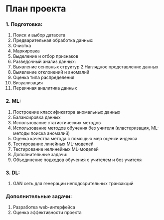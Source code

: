 # План проекта
### 1. Подготовка:
1. Поиск и выбор датасета
2. Предварительная обработка данных:
  1. Очистка
  2. Маркировка
  3. Выделение и отбор признаков
3. Разведочный анализ данных:
  1. Выявление основных структур
  2.Наглядное представление данных
  3. Выявление отклонений и аномалий
  4. Оценка типа распределения
  5. Визуализация
4. Первичная аналитика данных
### 2. ML:
1. Построение классификатора аномальных данных
2. Балансировка данных
3. Использование статистических методов 
4. Использование методов обучения без учителя (кластеризация, ML-методы поиска аномалий)
5. Оценка качества метода с помощью мер оценки индекса
6. Тестирование линейных ML-моделей
7. Тестирование нелинейных ML-моделей
8. Дополнительные задачи:
  1. Объединение подходов обучения с учителем и без учителя
### 3. DL:
1. GAN сеть для генерации неподозрительных транзакций 
### Дополнительные задачи:
1. Разработка web-интерфейса
2. Оценка эффективности проекта
